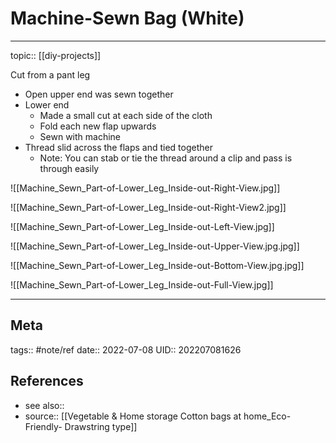 # Machine-Sewn Bag (White)
---

topic:: [[diy-projects]]

Cut from a pant leg
- Open upper end was sewn together
- Lower end
	- Made a small cut at each side of the cloth
	- Fold each new flap upwards
	- Sewn with machine
- Thread slid across the flaps and tied together
	- Note: You can stab or tie the thread around a clip and pass is through easily

![[Machine_Sewn_Part-of-Lower_Leg_Inside-out-Right-View.jpg]]

![[Machine_Sewn_Part-of-Lower_Leg_Inside-out-Right-View2.jpg]]

![[Machine_Sewn_Part-of-Lower_Leg_Inside-out-Left-View.jpg]]

![[Machine_Sewn_Part-of-Lower_Leg_Inside-out-Upper-View.jpg.jpg]]

![[Machine_Sewn_Part-of-Lower_Leg_Inside-out-Bottom-View.jpg.jpg]]

![[Machine_Sewn_Part-of-Lower_Leg_Inside-out-Full-View.jpg]]


---
## Meta
tags:: #note/ref
date:: 2022-07-08
UID:: 202207081626
## References
- see also::
- source:: [[Vegetable & Home storage Cotton bags at home_Eco-Friendly- Drawstring type]]
